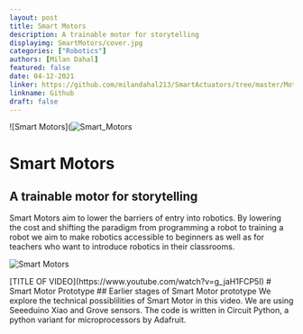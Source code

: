 ```yaml
---
layout: post
title: Smart Motors
description: A trainable motor for storytelling
displayimg: SmartMotors/cover.jpg
categories: ["Robotics"]
authors: [Milan Dahal]
featured: false
date: 04-12-2021
linker: https://github.com/milandahal213/SmartActuators/tree/master/Motor%20-%20Light
linkname: Github
draft: false
---
```


<div class="image_text_overlay" markdown="1">

![Smart Motors](![Smart_Motors](SmartMotors/cover.jpg)
# Smart Motors
## A trainable motor for storytelling
Smart Motors aim to lower the barriers of entry into robotics. By lowering the cost and shifting the paradigm from programming a robot to training a robot we aim to make robotics accessible to beginners as well as for teachers who want to introduce robotics in their classrooms. 
</div>

<!--document creates a grid of documentss--------------------->
<div class="free_write" markdown="1">
<!-- this is a free write section. Use Markdown language -->

![Smart Motors](SmartMotors/image.jpg) <!-- This is how you can insert an image-->

</div>

<div class="video_text_overlay" markdown="1">
[TITLE OF VIDEO](https://www.youtube.com/watch?v=g_jaH1FCP5I)
# Smart Motor Prototype
## Earlier stages of Smart Motor prototype
We explore the technical possiblilities of Smart Motor in this video. We are using Seeeduino Xiao and Grove sensors. The code is written in Circuit Python, a python variant for microprocessors by Adafruit. 
</div>
